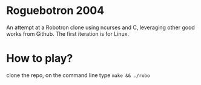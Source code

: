 # Roguebotron 2004
An attempt at a Robotron clone using ncurses and C, leveraging other good works from Github. The first iteration is for Linux.


# How to play?
clone the repo,
on the command line type `make && ./robo`
